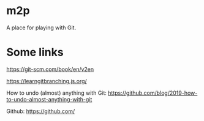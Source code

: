 # m2p

A place for playing with Git.

# Some links

https://git-scm.com/book/en/v2en

https://learngitbranching.js.org/

How to undo (almost) anything with Git:
https://github.com/blog/2019-how-to-undo-almost-anything-with-git

Github:
https://github.com/ 
